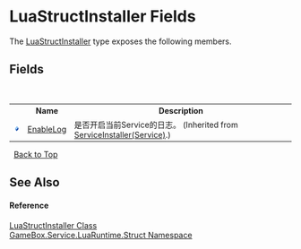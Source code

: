 # LuaStructInstaller Fields
 

The <a href="2c27a510-0f17-c1e8-a33c-f0255bf84d31">LuaStructInstaller</a> type exposes the following members.


## Fields
&nbsp;<table><tr><th></th><th>Name</th><th>Description</th></tr><tr><td>![Public field](media/pubfield.gif "Public field")</td><td><a href="9b019c9b-e3ab-639c-6aa4-31d2ec102c25">EnableLog</a></td><td>
是否开启当前Service的日志。
 (Inherited from <a href="94bba800-fb2b-c640-1eb8-331777976773">ServiceInstaller(Service)</a>.)</td></tr></table>&nbsp;
<a href="#luastructinstaller-fields">Back to Top</a>

## See Also


#### Reference
<a href="2c27a510-0f17-c1e8-a33c-f0255bf84d31">LuaStructInstaller Class</a><br /><a href="e1ac12c0-1f02-84b6-8aeb-aef6062de0aa">GameBox.Service.LuaRuntime.Struct Namespace</a><br />